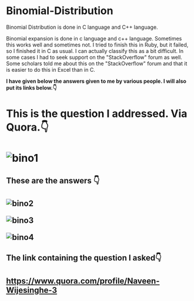 # Binomial-Distribution
Binomial Distribution is done in C language and C++ language.

Binomial expansion is done in c language and c++ language. 
Sometimes this works well and sometimes not. I tried to finish this in Ruby, but it failed, so I finished it in C as usual.
I can actually classify this as a bit difficult. In some cases I had to seek support on the "StackOverflow" forum as well. 
Some scholars told me about this on the "StackOverflow" forum and that it is easier to do this in Excel than in C.

<b>I have given below the answers given to me by various people. I will also put its links below.👇<b>

<h1>This is the question I addressed. Via Quora.👇<h1>

![bino1](https://user-images.githubusercontent.com/55675843/213438338-7a83e752-8dcc-4ed6-8d3e-b4754bc2895c.JPG)

<h2>These are the answers 👇<h2>

![bino2](https://user-images.githubusercontent.com/55675843/213438358-db95c888-2706-45ac-80bf-45df9f23cda7.JPG)

![bino3](https://user-images.githubusercontent.com/55675843/213438370-c9e8a5dd-7d22-4d91-a57a-e937871dc7bf.JPG)

![bino4](https://user-images.githubusercontent.com/55675843/213438386-5fad395e-6f87-47e3-8337-a1557c7f5b5c.JPG)


<h2>The link containing the question I asked👇<h2>

https://www.quora.com/profile/Naveen-Wijesinghe-3
